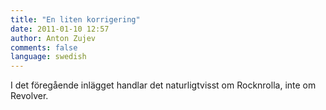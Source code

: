 ```yaml
---
title: "En liten korrigering"
date: 2011-01-10 12:57
author: Anton Zujev
comments: false
language: swedish
---
```


I det föregående inlägget handlar det naturligtvisst om Rocknrolla, inte om Revolver.